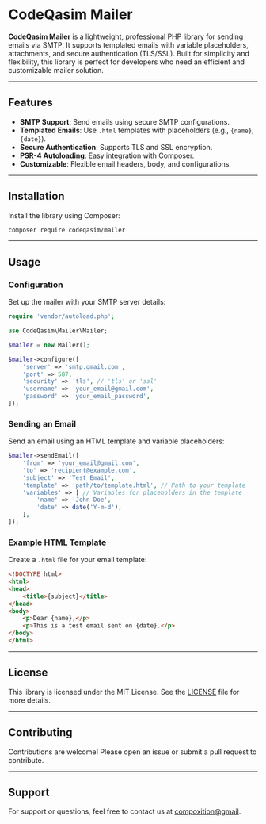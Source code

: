 
# CodeQasim Mailer

**CodeQasim Mailer** is a lightweight, professional PHP library for sending emails via SMTP. It supports templated emails with variable placeholders, attachments, and secure authentication (TLS/SSL). Built for simplicity and flexibility, this library is perfect for developers who need an efficient and customizable mailer solution.

---

## Features

- **SMTP Support**: Send emails using secure SMTP configurations.
- **Templated Emails**: Use `.html` templates with placeholders (e.g., `{name}`, `{date}`).
- **Secure Authentication**: Supports TLS and SSL encryption.
- **PSR-4 Autoloading**: Easy integration with Composer.
- **Customizable**: Flexible email headers, body, and configurations.

---

## Installation

Install the library using Composer:

```bash
composer require codeqasim/mailer
```

---

## Usage

### Configuration
Set up the mailer with your SMTP server details:

```php
require 'vendor/autoload.php';

use CodeQasim\Mailer\Mailer;

$mailer = new Mailer();

$mailer->configure([
    'server' => 'smtp.gmail.com',
    'port' => 587,
    'security' => 'tls', // 'tls' or 'ssl'
    'username' => 'your_email@gmail.com',
    'password' => 'your_email_password',
]);
```

### Sending an Email
Send an email using an HTML template and variable placeholders:

```php
$mailer->sendEmail([
    'from' => 'your_email@gmail.com',
    'to' => 'recipient@example.com',
    'subject' => 'Test Email',
    'template' => 'path/to/template.html', // Path to your template
    'variables' => [ // Variables for placeholders in the template
        'name' => 'John Doe',
        'date' => date('Y-m-d'),
    ],
]);
```

### Example HTML Template
Create a `.html` file for your email template:

```html
<!DOCTYPE html>
<html>
<head>
    <title>{subject}</title>
</head>
<body>
    <p>Dear {name},</p>
    <p>This is a test email sent on {date}.</p>
</body>
</html>
```

---

## License

This library is licensed under the MIT License. See the [LICENSE](LICENSE) file for more details.

---

## Contributing

Contributions are welcome! Please open an issue or submit a pull request to contribute.

---

## Support

For support or questions, feel free to contact us at [compoxition@gmail](mailto:compoxition@gmail.com).
